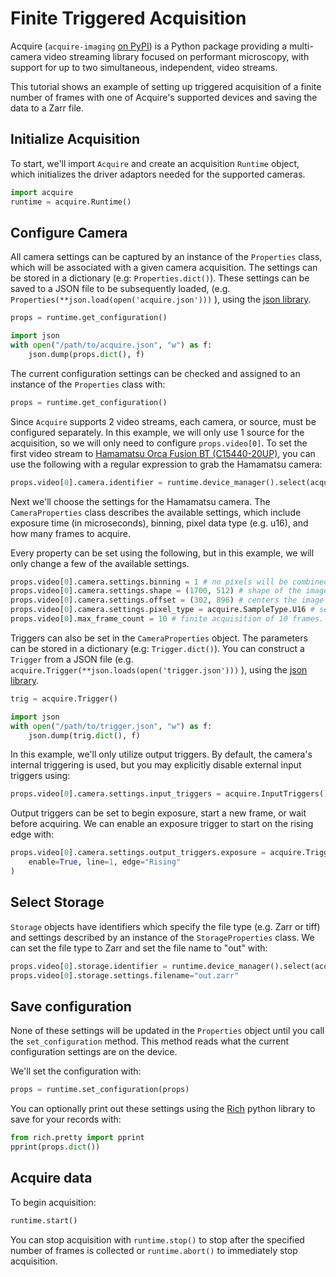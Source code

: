 # Finite Triggered Acquisition
Acquire (`acquire-imaging` [on PyPI](https://pypi.org/project/acquire-imaging/)) is a Python package providing a multi-camera video streaming library focused on performant microscopy, with support for up to two simultaneous, independent, video streams.

This tutorial shows an example of setting up triggered acquisition of a finite number of frames with one of Acquire's supported devices and saving the data to a Zarr file.

## Initialize Acquisition

To start, we'll import `Acquire` and create an acquisition `Runtime` object, which initializes the driver adaptors needed for the supported cameras.

```python
import acquire
runtime = acquire.Runtime()
```

## Configure Camera

All camera settings can be captured by an instance of the `Properties` class, which will be associated with a given camera acquisition. The settings can be stored in a dictionary (e.g: `Properties.dict()`). These settings can be saved to a JSON file to be subsequently loaded, (e.g. ` Properties(**json.load(open('acquire.json')))` ), using the [json library](https://docs.python.org/3/library/json.html#).

```python
props = runtime.get_configuration()

import json
with open("/path/to/acquire.json", "w") as f:
    json.dump(props.dict(), f)
```

The current configuration settings can be checked and assigned to an instance of the `Properties` class with:

```python
props = runtime.get_configuration() 
```

Since `Acquire` supports 2 video streams, each camera, or source, must be configured separately. In this example, we will only use 1 source for the acquisition, so we will only need to configure `props.video[0]`. To set the first video stream to [Hamamatsu Orca Fusion BT (C15440-20UP)](https://www.hamamatsu.com/eu/en/product/cameras/cmos-cameras/C15440-20UP.html), you can use the following with a regular expression to grab the Hamamatsu camera:

```python
props.video[0].camera.identifier = runtime.device_manager().select(acquire.DeviceKind.Camera, 'Hamamatsu C15440.*')
```

Next we'll choose the settings for the Hamamatsu camera. The `CameraProperties` class describes the available settings, which include exposure time (in microseconds), binning, pixel data type (e.g. u16), and how many frames to acquire.

Every property can be set using the following, but in this example, we will only change a few of the available settings.

```python
props.video[0].camera.settings.binning = 1 # no pixels will be combined
props.video[0].camera.settings.shape = (1700, 512) # shape of the image to be acquired in pixels
props.video[0].camera.settings.offset = (302, 896) # centers the image region of interest on the camera sensor
props.video[0].camera.settings.pixel_type = acquire.SampleType.U16 # sets the pixel data type to a 16-bit unsigned integer
props.video[0].max_frame_count = 10 # finite acquisition of 10 frames. Use 0 for infinite acquisition.
```

Triggers can also be set in the `CameraProperties` object. The parameters can be stored in a dictionary (e.g: `Trigger.dict()`). You can construct a `Trigger` from a JSON file (e.g.  `acquire.Trigger(**json.loads(open('trigger.json')))` ), using the [json library](https://docs.python.org/3/library/json.html#). 

```python
trig = acquire.Trigger()

import json
with open("/path/to/trigger.json", "w") as f:
    json.dump(trig.dict(), f)
```

In this example, we'll only utilize output triggers. By default, the camera's internal triggering is used, but you may explicitly disable external input triggers using:

```python
props.video[0].camera.settings.input_triggers = acquire.InputTriggers() # default: disabled
```

Output triggers can be set to begin exposure, start a new frame, or wait before acquiring. We can enable an exposure trigger to start on the rising edge with:

```python
props.video[0].camera.settings.output_triggers.exposure = acquire.Trigger(
	enable=True, line=1, edge="Rising"
)
```

## Select Storage

`Storage` objects have identifiers which specify the file type (e.g. Zarr or tiff) and settings described by an instance of the `StorageProperties` class. We can set the file type to Zarr and set the file name to "out" with:

```python
props.video[0].storage.identifier = runtime.device_manager().select(acquire.DeviceKind.Storage,'zarr') 
props.video[0].storage.settings.filename="out.zarr"
```

## Save configuration
None of these settings will be updated in the `Properties` object until you call the `set_configuration` method. This method reads what the current configuration settings are on the device.

We'll set the configuration with:

```python
props = runtime.set_configuration(props)
```

You can optionally print out these settings using the [Rich](https://rich.readthedocs.io/en/stable/introduction.html) python library to save for your records with:

```python
from rich.pretty import pprint
pprint(props.dict())
```

## Acquire data

To begin acquisition:

```python
runtime.start()
```

You can stop acquisition with `runtime.stop()` to stop after the specified number of frames is collected or `runtime.abort()` to immediately stop acquisition.

